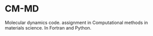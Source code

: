 # CM-MD
Molecular dynamics code. assignment in Computational methods in materials science. In Fortran and Python.
